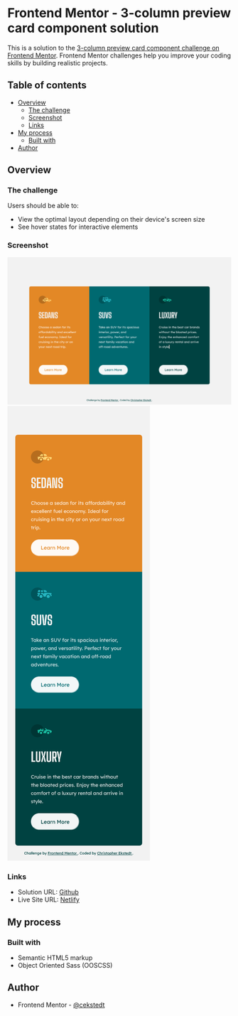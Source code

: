 # Frontend Mentor - 3-column preview card component solution

This is a solution to the [3-column preview card component challenge on Frontend Mentor](https://www.frontendmentor.io/challenges/3column-preview-card-component-pH92eAR2-). Frontend Mentor challenges help you improve your coding skills by building realistic projects.

## Table of contents

- [Overview](#overview)
  - [The challenge](#the-challenge)
  - [Screenshot](#screenshot)
  - [Links](#links)
- [My process](#my-process)
  - [Built with](#built-with)
- [Author](#author)

## Overview

### The challenge

Users should be able to:

- View the optimal layout depending on their device's screen size
- See hover states for interactive elements

### Screenshot

![Desktop](./design/desktop-screenshot.png)
![Mobile](./design/mobile-screenshot.png)

### Links

- Solution URL: [Github](https://github.com/cekstedt/3-column-preview-card-component)
- Live Site URL: [Netlify](https://magenta-semolina-7afb37.netlify.app/)

## My process

### Built with

- Semantic HTML5 markup
- Object Oriented Sass (OOSCSS)

## Author

- Frontend Mentor - [@cekstedt](https://www.frontendmentor.io/profile/cekstedt)
